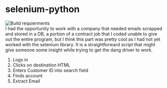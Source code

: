# selenium-python
![Build requierments](https://img.shields.io/badge/Libraries-python%203-brightgreen)</br>
I had the opportunity to work with a company that needed emails scrapped and stored in a DB, a portion of a contract job that I coded unable to give out the entire program, but I think this part was pretty cool as I had not yet worked with the selenium library. It is a straightforward script that might give someone some insight while trying to get the dang driver to work. 
1. Logs in 
2. Clicks on destination HTML 
3. Enters Customer ID into search field 
4. FInds account 
5. Extract Email
